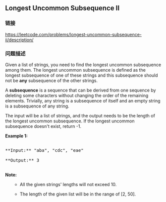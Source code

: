 ## Longest Uncommon Subsequence II  
### 链接  
https://leetcode.com/problems/longest-uncommon-subsequence-ii/description/  
### 问题描述

Given a list of strings, you need to find the longest uncommon subsequence among them. The longest uncommon subsequence is defined as the longest subsequence of one of these strings and this subsequence should not be **any** subsequence of the other strings.



A **subsequence** is a sequence that can be derived from one sequence by deleting some characters without changing the order of the remaining elements. Trivially, any string is a subsequence of itself and an empty string is a subsequence of any string.



The input will be a list of strings, and the output needs to be the length of the longest uncommon subsequence. If the longest uncommon subsequence doesn't exist, return -1.


**Example 1:**<br />
<pre>
**Input:** "aba", "cdc", "eae"
**Output:** 3
</pre>


**Note:**
<ol>
- All the given strings' lengths will not exceed 10.
- The length of the given list will be in the range of [2, 50].
</ol>

